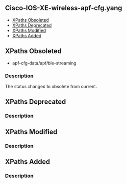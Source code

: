## Cisco-IOS-XE-wireless-apf-cfg.yang


- [XPaths Obsoleted](#xpaths-obsoleted)
- [XPaths Deprecated](#xpaths-deprecated)
- [XPaths Modified](#xpaths-modified)
- [XPaths Added](#xpaths-added)

## XPaths Obsoleted

- apf-cfg-data/apf/ble-streaming

### Description

The status changed to obsolete from current.

## XPaths Deprecated

### Description

## XPaths Modified

### Description

## XPaths Added

### Description
